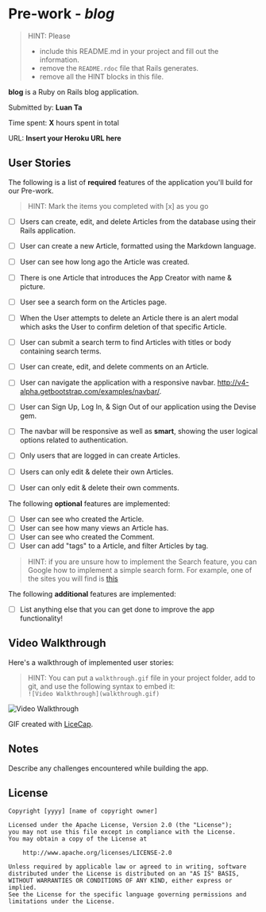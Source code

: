 # Pre-work - *blog*

> HINT: Please
> - include this README.md in your project and fill out the information. 
> - remove the `README.rdoc` file that Rails generates. 
> - remove all the HINT blocks in this file.

**blog** is a Ruby on Rails blog application.

Submitted by: **Luan Ta**

Time spent: **X** hours spent in total

URL: **Insert your Heroku URL here**

## User Stories

The following is a list of **required** features of the application you'll build for our Pre-work.

> HINT: Mark the items you completed with [x] as you go

* [ ] Users can create, edit, and delete Articles from the database using their Rails application.
* [ ] User can create a new Article, formatted using the Markdown language.
* [ ] User can see how long ago the Article was created.
* [ ] There is one Article that introduces the App Creator with name & picture.
* [ ] User see a search form on the Articles page.
* [ ] When the User attempts to delete an Article there is an alert modal which asks the User to confirm deletion of that specific Article.
* [ ] User can submit a search term to find Articles with titles or body containing search terms.
* [ ] User can create, edit, and delete comments on an Article.
* [ ] User can navigate the application with a responsive navbar.
      http://v4-alpha.getbootstrap.com/examples/navbar/.
* [ ] User can Sign Up, Log In, & Sign Out of our application using the Devise gem.      
* [ ] The navbar will be responsive as well as **smart**, showing the user logical options related to authentication.
* [ ] Only users that are logged in can create Articles.
* [ ] Users can only edit & delete their own Articles.
* [ ] User can only edit & delete their own comments.


The following **optional** features are implemented:

* [ ] User can see who created the Article.
* [ ] User can see how many views an Article has.
* [ ] User can see who created the Comment.
* [ ] User can add "tags" to a Article, and filter Articles by tag.

> HINT: if you are unsure how to implement the Search feature, you can Google how to implement a simple search form. For example, one of the sites you will find is [this](http://www.jorgecoca.com/buils-search-form-ruby-rails/)

The following **additional** features are implemented:

- [ ] List anything else that you can get done to improve the app functionality!

## Video Walkthrough 

Here's a walkthrough of implemented user stories:

> HINT: You can put a `walkthrough.gif` file in your project folder, add to git, and use the following syntax to embed it:  
> `![Video Walkthrough](walkthrough.gif)` 
> 

![Video Walkthrough](/path/to/your/gif/file)

GIF created with [LiceCap](http://www.cockos.com/licecap/).

## Notes

Describe any challenges encountered while building the app.

## License

    Copyright [yyyy] [name of copyright owner]

    Licensed under the Apache License, Version 2.0 (the "License");
    you may not use this file except in compliance with the License.
    You may obtain a copy of the License at

        http://www.apache.org/licenses/LICENSE-2.0

    Unless required by applicable law or agreed to in writing, software
    distributed under the License is distributed on an "AS IS" BASIS,
    WITHOUT WARRANTIES OR CONDITIONS OF ANY KIND, either express or implied.
    See the License for the specific language governing permissions and
    limitations under the License.